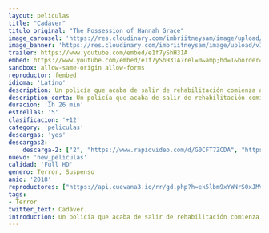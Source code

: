 ```yaml
---
layout: peliculas
title: "Cadáver"
titulo_original: "The Possession of Hannah Grace"
image_carousel: 'https://res.cloudinary.com/imbriitneysam/image/upload/v1545001619/cadaver-poster-min.jpg'
image_banner: 'https://res.cloudinary.com/imbriitneysam/image/upload/v1545001620/cadaver-banner-min.jpg'
trailer: https://www.youtube.com/embed/e1f7yShH31A
embed: https://www.youtube.com/embed/e1f7yShH31A?rel=0&amp;hd=1&border=0&wmode=opaque&enablejsapi=1&modestbranding=1&controls=1&showinfo=1
sandbox: allow-same-origin allow-forms
reproductor: fembed
idioma: 'Latino'
description: Un policía que acaba de salir de rehabilitación comienza a trabajar en una morgue del hospital de la ciudad. Poco a poco, irá descubriendo una serie de extraños y violentos sucesos causados por una entidad maligna que procede de uno de los cadáveres.
description_corta: Un policía que acaba de salir de rehabilitación comienza a trabajar en una morgue del hospital de la ciudad. Poco a poco, irá descubriendo una serie de extraños y violentos sucesos causados por una entidad maligna que procede de uno de los cadáveres.
duracion: '1h 26 min'
estrellas: '5'
clasificacion: '+12'
category: 'peliculas'
descargas: 'yes'
descargas2:
    descarga-2: ["2", "https://www.rapidvideo.com/d/G0CFT7ZCDA", "https://www.google.com/s2/favicons?domain=www.rapidvideo.com","RapidVideo","https://res.cloudinary.com/imbriitneysam/image/upload/v1541473684/mexico.png", "Latino", "Full HD"]
nuevo: 'new_peliculas'
calidad: 'Full HD'
genero: Terror, Suspenso
anio: '2018'
reproductores: ["https://api.cuevana3.io/rr/gd.php?h=ek5lbm9xYWNrS0xJMVp5b21KREk0dFBLbjVkaHhkRGdrOG1jbnBpUnhhS1YxYU9nbHBpdjZMT3JpWU5rbWRQU3A3eUdubXpHMWNqRDJuZWluTmJHeTlTU3FadVkyUT09"]
tags:
- Terror
twitter_text: Cadáver.
introduction: Un policía que acaba de salir de rehabilitación comienza a trabajar en una morgue del hospital de la ciudad. Poco a poco, irá descubriendo una serie de extraños y violentos sucesos causados por una entidad maligna que procede de uno de los cadáveres.
---
```



 







